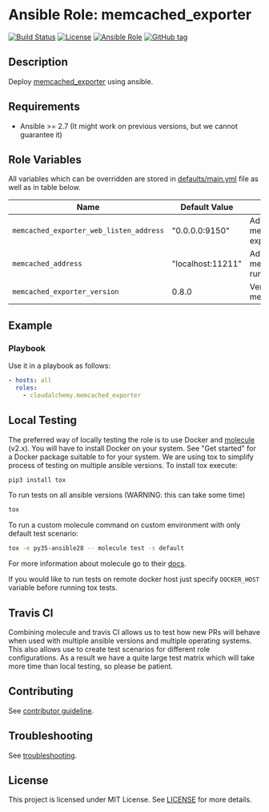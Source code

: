 # Ansible Role: memcached_exporter

[![Build Status](https://travis-ci.com/cloudalchemy/ansible-memcached-exporter.svg?branch=master)](https://travis-ci.com/cloudalchemy/ansible-memcached-exporter)
[![License](https://img.shields.io/badge/license-MIT%20License-brightgreen.svg)](https://opensource.org/licenses/MIT)
[![Ansible Role](https://img.shields.io/badge/ansible%20role-cloudalchemy.memcached-exporter-blue.svg)](https://galaxy.ansible.com/cloudalchemy/memcached_exporter/)
[![GitHub tag](https://img.shields.io/github/tag/cloudalchemy/ansible-memcached-exporter.svg)](https://github.com/cloudalchemy/ansible-memcached-exporter/tags)

## Description

Deploy [memcached_exporter](https://github.com/prometheus/memcached_exporter) using ansible.

## Requirements

- Ansible >= 2.7 (It might work on previous versions, but we cannot guarantee it)

## Role Variables

All variables which can be overridden are stored in [defaults/main.yml](defaults/main.yml) file as well as in table below.

| Name           | Default Value | Description                        |
| -------------- | ------------- | -----------------------------------|
| `memcached_exporter_web_listen_address` | "0.0.0.0:9150" | Address on which memcached-exporter will listen |
| `memcached_address` | "localhost:11211" | Address on which memcached itself is running |
| `memcached_exporter_version` | 0.8.0 | Version of the memcached_exporter |

## Example

### Playbook

Use it in a playbook as follows:
```yaml
- hosts: all
  roles:
    - cloudalchemy.memcached_exporter
```

## Local Testing

The preferred way of locally testing the role is to use Docker and [molecule](https://github.com/metacloud/molecule) (v2.x). You will have to install Docker on your system. See "Get started" for a Docker package suitable to for your system.
We are using tox to simplify process of testing on multiple ansible versions. To install tox execute:
```sh
pip3 install tox
```
To run tests on all ansible versions (WARNING: this can take some time)
```sh
tox
```
To run a custom molecule command on custom environment with only default test scenario:
```sh
tox -e py35-ansible28 -- molecule test -s default
```
For more information about molecule go to their [docs](http://molecule.readthedocs.io/en/latest/).

If you would like to run tests on remote docker host just specify `DOCKER_HOST` variable before running tox tests.

## Travis CI

Combining molecule and travis CI allows us to test how new PRs will behave when used with multiple ansible versions and multiple operating systems. This also allows use to create test scenarios for different role configurations. As a result we have a quite large test matrix which will take more time than local testing, so please be patient.

## Contributing

See [contributor guideline](CONTRIBUTING.md).

## Troubleshooting

See [troubleshooting](TROUBLESHOOTING.md).

## License

This project is licensed under MIT License. See [LICENSE](/LICENSE) for more details.
